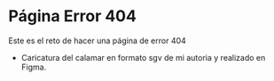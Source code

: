 # Página Error 404

Este es el reto de hacer una página de error 404

- Caricatura del calamar en formato sgv de mi autoria y realizado en Figma. 